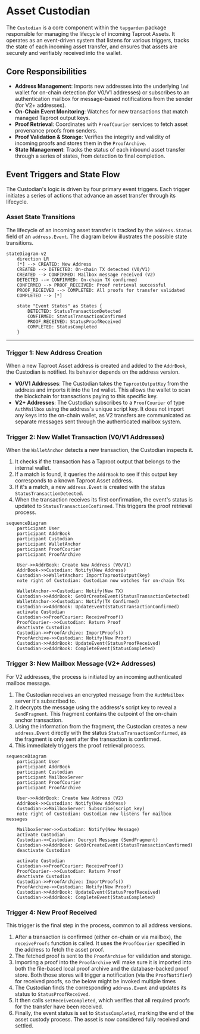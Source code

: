 # Asset Custodian

The `Custodian` is a core component within the `tapgarden` package responsible
for managing the lifecycle of incoming Taproot Assets. It operates as an
event-driven system that listens for various triggers, tracks the state of each
incoming asset transfer, and ensures that assets are securely and verifiably
received into the wallet.

## Core Responsibilities

- **Address Management**: Imports new addresses into the underlying `lnd`
  wallet for on-chain detection (for V0/V1 addresses) or subscribes to an
  authentication mailbox for message-based notifications from the sender (for
  V2+ addresses).
- **On-Chain Event Monitoring**: Watches for new transactions that match managed
  Taproot output keys.
- **Proof Retrieval**: Coordinates with `ProofCourier` services to fetch asset
  provenance proofs from senders.
- **Proof Validation & Storage**: Verifies the integrity and validity of
  incoming proofs and stores them in the `ProofArchive`.
- **State Management**: Tracks the status of each inbound asset transfer through
  a series of states, from detection to final completion.

## Event Triggers and State Flow

The Custodian's logic is driven by four primary event triggers. Each trigger
initiates a series of actions that advance an asset transfer through its
lifecycle.

### Asset State Transitions

The lifecycle of an incoming asset transfer is tracked by the `address.Status`
field of an `address.Event`. The diagram below illustrates the possible state
transitions.

```mermaid
stateDiagram-v2
    direction LR
    [*] --> CREATED: New Address
    CREATED --> DETECTED: On-chain TX detected (V0/V1)
    CREATED --> CONFIRMED: Mailbox message received (V2)
    DETECTED --> CONFIRMED: On-chain TX confirmed
    CONFIRMED --> PROOF_RECEIVED: Proof retrieval successful
    PROOF_RECEIVED --> COMPLETED: All proofs for transfer validated
    COMPLETED --> [*]

    state "Event States" as States {
        DETECTED: StatusTransactionDetected
        CONFIRMED: StatusTransactionConfirmed
        PROOF_RECEIVED: StatusProofReceived
        COMPLETED: StatusCompleted
    }
```

---

### Trigger 1: New Address Creation

When a new Taproot Asset address is created and added to the `AddrBook`, the
Custodian is notified. Its behavior depends on the address version.

- **V0/V1 Addresses**: The Custodian takes the `TaprootOutputKey` from the
  address and imports it into the `lnd` wallet. This allows the wallet to scan
  the blockchain for transactions paying to this specific key.
- **V2+ Addresses**: The Custodian subscribes to a `ProofCourier` of type
  `AuthMailbox` using the address's unique script key. It does not import any
  keys into the on-chain wallet, as V2 transfers are communicated as separate
  messages sent through the authenticated mailbox system.

### Trigger 2: New Wallet Transaction (V0/V1 Addresses)

When the `WalletAnchor` detects a new transaction, the Custodian inspects it.

1. It checks if the transaction has a Taproot output that belongs to the
   internal wallet.
2. If a match is found, it queries the `AddrBook` to see if this output key
   corresponds to a known Taproot Asset address.
3. If it's a match, a new `address.Event` is created with the status
   `StatusTransactionDetected`.
4. When the transaction receives its first confirmation, the event's status is
   updated to `StatusTransactionConfirmed`. This triggers the proof retrieval
   process.

```mermaid
sequenceDiagram
    participant User
    participant AddrBook
    participant Custodian
    participant WalletAnchor
    participant ProofCourier
    participant ProofArchive

    User->>AddrBook: Create New Address (V0/V1)
    AddrBook->>Custodian: Notify(New Address)
    Custodian->>WalletAnchor: ImportTaprootOutput(key)
    note right of Custodian: Custodian now watches for on-chain TXs

    WalletAnchor->>Custodian: Notify(New TX)
    Custodian->>AddrBook: GetOrCreateEvent(StatusTransactionDetected)
    WalletAnchor->>Custodian: Notify(TX Confirmed)
    Custodian->>AddrBook: UpdateEvent(StatusTransactionConfirmed)
    activate Custodian
    Custodian->>ProofCourier: ReceiveProof()
    ProofCourier-->>Custodian: Return Proof
    deactivate Custodian
    Custodian->>ProofArchive: ImportProofs()
    ProofArchive->>Custodian: Notify(New Proof)
    Custodian->>AddrBook: UpdateEvent(StatusProofReceived)
    Custodian->>AddrBook: CompleteEvent(StatusCompleted)
```

### Trigger 3: New Mailbox Message (V2+ Addresses)

For V2 addresses, the process is initiated by an incoming authenticated mailbox
message.

1. The Custodian receives an encrypted message from the `AuthMailbox` server
   it's subscribed to.
2. It decrypts the message using the address's script key to reveal a
   `SendFragment`. This fragment contains the outpoint of the on-chain anchor
   transaction.
3. Using the information from the fragment, the Custodian creates a new
   `address.Event` directly with the status `StatusTransactionConfirmed`, as the
   fragment is only sent after the transaction is confirmed.
4. This immediately triggers the proof retrieval process.

```mermaid
sequenceDiagram
    participant User
    participant AddrBook
    participant Custodian
    participant MailboxServer
    participant ProofCourier
    participant ProofArchive

    User->>AddrBook: Create New Address (V2)
    AddrBook->>Custodian: Notify(New Address)
    Custodian->>MailboxServer: Subscribe(script_key)
    note right of Custodian: Custodian now listens for mailbox messages

    MailboxServer->>Custodian: Notify(New Message)
    activate Custodian
    Custodian->>Custodian: Decrypt Message (SendFragment)
    Custodian->>AddrBook: GetOrCreateEvent(StatusTransactionConfirmed)
    deactivate Custodian

    activate Custodian
    Custodian->>ProofCourier: ReceiveProof()
    ProofCourier-->>Custodian: Return Proof
    deactivate Custodian
    Custodian->>ProofArchive: ImportProofs()
    ProofArchive->>Custodian: Notify(New Proof)
    Custodian->>AddrBook: UpdateEvent(StatusProofReceived)
    Custodian->>AddrBook: CompleteEvent(StatusCompleted)
```

### Trigger 4: New Proof Received

This trigger is the final step in the process, common to all address versions.

1. After a transaction is confirmed (either on-chain or via mailbox), the
   `receiveProofs` function is called. It uses the `ProofCourier` specified in
   the address to fetch the asset proof.
2. The fetched proof is sent to the `ProofArchive` for validation and storage.
3. Importing a proof into the `ProofArchive` will make sure it is imported into
   both the file-based local proof archive and the database-backed proof store.
   Both those stores will trigger a notification (via the `ProofNotifier`) for
   received proofs, so the below might be invoked multiple times
4. The Custodian finds the corresponding `address.Event` and updates its status
   to `StatusProofReceived`.
5. It then calls `setReceiveCompleted`, which verifies that all required proofs
   for the transfer have been received.
6. Finally, the event status is set to `StatusCompleted`, marking the end of the
   asset custody process. The asset is now considered fully received and
   settled.
